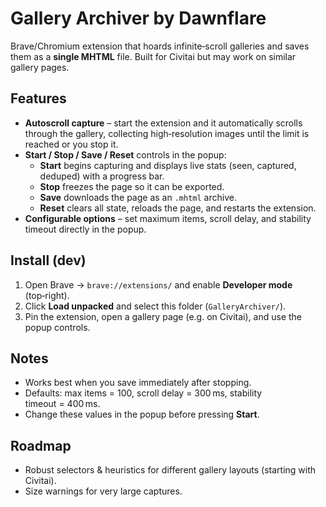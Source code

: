 # Gallery Archiver by Dawnflare

Brave/Chromium extension that hoards infinite‑scroll galleries and saves them as a **single MHTML** file. Built for Civitai but may work on similar gallery pages.

## Features
- **Autoscroll capture** – start the extension and it automatically scrolls through the gallery, collecting high‑resolution images until the limit is reached or you stop it.
- **Start / Stop / Save / Reset** controls in the popup:
  - **Start** begins capturing and displays live stats (seen, captured, deduped) with a progress bar.
  - **Stop** freezes the page so it can be exported.
  - **Save** downloads the page as an `.mhtml` archive.
  - **Reset** clears all state, reloads the page, and restarts the extension.
- **Configurable options** – set maximum items, scroll delay, and stability timeout directly in the popup.

## Install (dev)
1. Open Brave → `brave://extensions/` and enable **Developer mode** (top‑right).
2. Click **Load unpacked** and select this folder (`GalleryArchiver/`).
3. Pin the extension, open a gallery page (e.g. on Civitai), and use the popup controls.

## Notes
- Works best when you save immediately after stopping.
- Defaults: max items = 100, scroll delay = 300 ms, stability timeout = 400 ms.
- Change these values in the popup before pressing **Start**.

## Roadmap
- Robust selectors & heuristics for different gallery layouts (starting with Civitai).
- Size warnings for very large captures.
